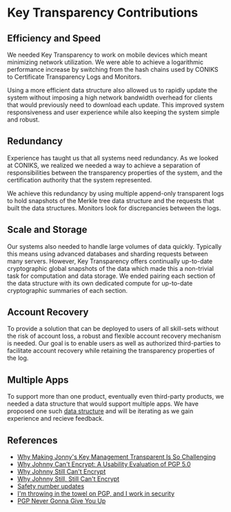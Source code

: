 # Key Transparency Contributions

## Efficiency and Speed

We needed Key Transparency to work on mobile devices which meant minimizing
network utilization. We were able to achieve a logarithmic performance increase
by switching from the hash chains used by CONIKS to Certificate Transparency
Logs and Monitors. 

Using a more efficient data structure also allowed us to rapidly update the
system without imposing a high network bandwidth overhead for clients that
would previously need to download each update.  This improved system
responsiveness and user experience while also keeping the system simple and
robust. 

## Redundancy

Experience has taught us that all systems need redundancy.  As we looked at
CONIKS, we realized we needed a way to achieve a separation of responsibilities
between the transparency properties of the system, and the certification
authority that the system represented. 

We achieve this redundancy by using multiple append-only transparent logs to
hold snapshots of the Merkle tree data structure and the requests that built
the data structures. Monitors look for discrepancies between the logs. 

## Scale and Storage

Our systems also needed to handle large volumes of data quickly. Typically this
means using advanced databases and sharding requests between many servers.
However, Key Transparency offers continually up-to-date cryptographic global
snapshots of the data which made this a non-trivial task for computation and
data storage. We ended pairing each section of the data structure with its own
dedicated compute for up-to-date cryptographic summaries of each section. 

## Account Recovery

To provide a solution that can be deployed to users of all skill-sets without
the risk of account loss, a robust and flexible account recovery mechanism is
needed. Our goal is to enable users as well as authorized third-parties to
facilitate account recovery while retaining the transparency properties of the
log.

## Multiple Apps

To support more than one product, eventually even third-party products, we
needed a data structure that would support multiple apps. We have proposed one
such [data
structure](https://github.com/google/key-transparency/blob/master/core/proto/keytransparency_v1_types/keytransparency_v1_types.proto#L40)
and will be iterating as we gain experience and recieve feedback.

## References
*   [Why Making Jonny's Key Management Transparent Is So Challenging ](https://freedom-to-tinker.com/2016/03/31/why-making-johnnys-key-management-transparent-is-so-challenging/)
*   [Why Johnny Can't Encrypt: A Usability Evaluation of PGP 5.0](http://www.gaudior.net/alma/johnny.pdf)
*   [Why Johnny Still Can't Encrypt](https://pdfs.semanticscholar.org/c456/13ad59d4ad27a85322807a9a3e8532d978c5.pdf)
*   [Why Johnny Still, Still Can't Encrypt](https://arxiv.org/pdf/1510.08555v2.pdf)
*   [Safety number updates](https://whispersystems.org/blog/safety-number-updates/)
*   [I'm throwing in the towel on PGP, and I work in security](http://arstechnica.com/security/2016/12/op-ed-im-giving-up-on-pgp/) 
*   [PGP Never Gonna Give You Up](https://cpbotha.net/2016/12/11/pgp-never-gonna-give-you-up/)
